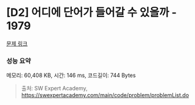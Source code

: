 # [D2] 어디에 단어가 들어갈 수 있을까 - 1979 

[문제 링크](https://swexpertacademy.com/main/code/problem/problemDetail.do?contestProbId=AV5PuPq6AaQDFAUq) 

### 성능 요약

메모리: 60,408 KB, 시간: 146 ms, 코드길이: 744 Bytes



> 출처: SW Expert Academy, https://swexpertacademy.com/main/code/problem/problemList.do